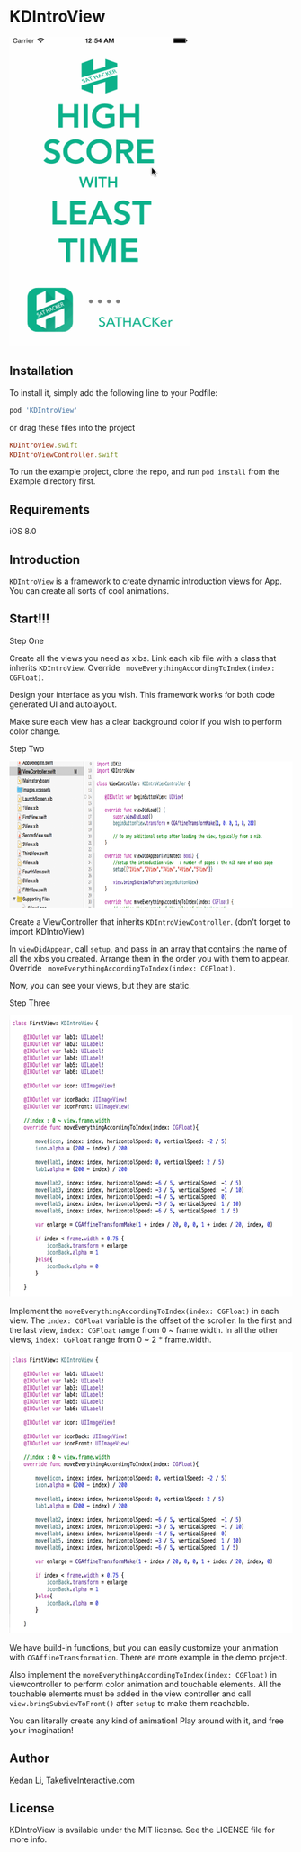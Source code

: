 # KDIntroView

<img src="Imgs/showup.gif" width="320" height="550"/>


## Installation

To install
it, simply add the following line to your Podfile:

```ruby
pod 'KDIntroView'
```
or drag these files into the project

```ruby
KDIntroView.swift
KDIntroViewController.swift
```
To run the example project, clone the repo, and run `pod install` from the Example directory first.

## Requirements
iOS 8.0

## Introduction
`KDIntroView` is a framework to create dynamic introduction views for App. You can create all sorts of cool animations.

## Start!!!

Step One


Create all the views you need as xibs. Link each xib file with a class that inherits `KDIntroView`. Override ` moveEverythingAccordingToIndex(index: CGFloat)`.



Design your interface as you wish. This framework works for both code generated UI and autolayout.

Make sure each view has a clear background color if you wish to perform color change.



Step Two

<img src="Imgs/inst1.png" width="900" height="260"/>

Create a ViewController that inherits `KDIntroViewController`. (don't forget to import KDIntroView)


In `viewDidAppear`, call `setup`, and pass in an array that contains the name of all the xibs you created. Arrange them in the order you with them to appear. Override ` moveEverythingAccordingToIndex(index: CGFloat)`.

Now, you can see your views, but they are static.


Step Three

<img src="Imgs/inst2.jpg" width="600" height="500"/>

Implement the `moveEverythingAccordingToIndex(index: CGFloat)` in each view. The `index: CGFloat` variable is the offset of the scroller. In the first and the last view, `index: CGFloat` range from 0 ~ frame.width. In all the other views, `index: CGFloat` range from 0 ~ 2 * frame.width.

<img src="Imgs/inst2.jpg" width="600" height="500"/>

We have build-in functions, but you can easily customize your animation with `CGAffineTransformation`. There are more example in the demo project.

Also implement the `moveEverythingAccordingToIndex(index: CGFloat)` in viewcontroller to perform color animation and touchable elements. All the touchable elements must be added in the view controller and call `view.bringSubviewToFront()` after `setup` to make them reachable.

You can literally create any kind of animation! Play around with it, and free your imagination!

## Author

Kedan Li, TakefiveInteractive.com

## License

KDIntroView is available under the MIT license. See the LICENSE file for more info.

